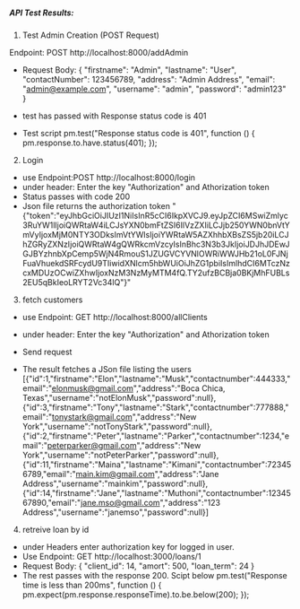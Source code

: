##### API Test Results:

1. Test Admin Creation (POST Request)

Endpoint: POST http://localhost:8000/addAdmin

- Request Body:
{
"firstname": "Admin",
"lastname": "User",
"contactNumber": 123456789,
"address": "Admin Address",
"email": "admin@example.com",
"username": "admin",
"password": "admin123" }    

- test has passed with Response status code is 401 

- Test script 
pm.test("Response status code is 401", function () {
  pm.response.to.have.status(401);
});


2. Login
- use Endpoint:POST http://localhost:8000/login
- under header: Enter the key "Authorization" and Athorization token
- Status passes with code 200
- Json file returns the authorization token 
"{"token":"eyJhbGciOiJIUzI1NiIsInR5cCI6IkpXVCJ9.eyJpZCI6MSwiZmlyc3RuYW1lIjoiQWRtaW4iLCJsYXN0bmFtZSI6IlVzZXIiLCJjb250YWN0bnVtYmVyIjoxMjM0NTY3ODksImVtYWlsIjoiYWRtaW5AZXhhbXBsZS5jb20iLCJhZGRyZXNzIjoiQWRtaW4gQWRkcmVzcyIsInBhc3N3b3JkIjoiJDJhJDEwJGJBYzhnbXpCemp5WjN4RmouS1JZUGVCYVNlOWRiWWJHb21oL0FJNjFuaVhuekdSRFcydU9TIiwidXNlcm5hbWUiOiJhZG1pbiIsImlhdCI6MTczNzcxMDUzOCwiZXhwIjoxNzM3NzMyMTM4fQ.TY2ufzBCBja0BKjMhFUBLs2EU5qBkIeoLRYT2Vc34lQ"}"


3. fetch customers
- use Endpoint: GET http://localhost:8000/allClients
- under header: Enter the key "Authorization" and Athorization token

- Send request
- The result fetches a JSon file listing the users
[{"id":1,"firstname":"Elon","lastname":"Musk","contactnumber":444333,"email":"elonmusk@gmail.com","address":"Boca Chica, Texas","username":"notElonMusk","password":null},{"id":3,"firstname":"Tony","lastname":"Stark","contactnumber":777888,"email":"tonystark@gmail.com","address":"New York","username":"notTonyStark","password":null},{"id":2,"firstname":"Peter","lastname":"Parker","contactnumber":1234,"email":"peterparker@gmail.com","address":"New York","username":"notPeterParker","password":null},{"id":11,"firstname":"Maina","lastname":"Kimani","contactnumber":723456789,"email":"main.kim@gmail.com","address":"Jane Address","username":"mainkim","password":null},{"id":14,"firstname":"Jane","lastname":"Muthoni","contactnumber":1234567890,"email":"jane.mso@gmail.com","address":"123 Address","username":"janemso","password":null}]

4. retreive loan by id
- under Headers enter authorization key for logged in user. 
- Use Endpoint: GET http://localhost:3000/loans/1
- Request Body:
{
  "client_id": 14, 
  "amort": 500, 
  "loan_term": 24
}
- The rest passes with the response 200. Scipt below
pm.test("Response time is less than 200ms", function () {
  pm.expect(pm.response.responseTime).to.be.below(200);
});
